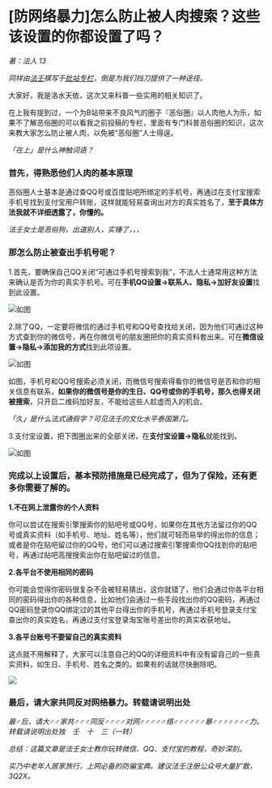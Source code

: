 # [防网络暴力]怎么防止被人肉搜索？这些该设置的你都设置了吗？
_著：法人 13_

_同样由[法壬](https://space.bilibili.com/339041590/#/)撰写于[批站专栏](https://www.bilibili.com/read/cv1393782)，倒是为我们挡刀提供了一种途径。_

大家好，我是洛水天依，这次又来科普一些实用的相关知识了。

在上我有提到过，一个为B站带来不良风气的圈子『恶俗圈』以人肉他人为乐，如果不了解恶俗圈的可以看我之前投稿的专栏，里面有专门科普恶俗圈的知识，这次来教大家怎么防止被人肉，以免被“恶俗圈”人士得逞。

_「在上」是什么神触词语？_

### 首先，得熟悉他们人肉的基本原理
恶俗圈人士基本是通过查QQ号或百度贴吧所绑定的手机号，再通过在支付宝搜索手机号找到支付宝用户转账，这样就能轻易查询出对方的真实姓名了，**至于具体方法我就不详细透露了，你懂的。**

_法壬女士是恶俗狗，出道别人，实锤了，，，_

### 那怎么防止被查出手机号呢？
1.首先，要确保自己QQ关闭“可通过手机号搜索到我”，不法人士通常用这种方法来确认是否为你的真实手机号。可在**手机QQ设置→联系人、隐私→加好友设置**找到此设置。

![如图](https://img.vim-cn.com/fc/819cfca82608bd31ac072aea9c4385832af31f.jpg)

2.除了QQ，一定要将微信的通过手机号和QQ号查找给关闭，因为他们可通过这种方式查到你的微信号，再在你微信号的朋友圈把你的真实资料套出来。可在**微信设置→隐私→添加我的方式**找到此项设置。

![如图](https://img.vim-cn.com/7e/e6a72dccd4cde2304a0cac9b8e1095d975f9c7.jpg)

如图，手机号和QQ号搜索必须关闭，而微信号搜索得看你的微信号是否和你的相关信息有联系，**如果你的微信号是你的生日、QQ号或你的手机号，那久也得关闭被搜索**，只开启二维码加好友，不能给这些人趁虚而入的机会。

_「久」是什么法式通假字？可见法壬的文化水平泰国第几。_

3.支付宝设置，把下图圈出来的全部关闭，在**支付宝设置→隐私**就能找到。

![如图](https://img.vim-cn.com/c8/27b9d20576e02306f03134a186de713e17f3a9.jpg)

### 完成以上设置后，基本预防措施是已经完成了，但为了保险，还有更多你需要了解的。
**1.不在网上泄露你的个人资料**

你可以尝试在搜索引擎搜索你的贴吧号或QQ号，如果你在其他方法留过你的QQ号或真实资料（如手机号、地址、姓名等），他们就可轻而易举的得出你的信息；或者是你在贴吧留过你的QQ号，他们可以通过搜索引擎搜索你QQ找到你的贴吧号，再通过贴吧高搜搜索出你在贴吧留过的信息。

**2.各平台不使用相同的密码**

你可能会觉得你密码很复杂不会被轻易猜出，这你就错了，他们会通过你各平台相同的密码得出你的各种信息，比如他们会通过一些手段找出你的QQ密码，再通过QQ密码登录你QQ绑定过的其他平台得出你的手机号，再通过手机号登录支付宝查出你的真实姓名，再通过支付宝登录淘宝账号差出你的真实收获地址。

**3.各平台账号不要留自己的真实资料**

这点就不用解释了，大家可以注意自己的QQ的详细资料中有没有留自己的一些真实资料，如生日、手机号、姓名之类的。如果有的话就尽快删除吧。

![](https://img.vim-cn.com/2f/9b36deddfd88906f7fbf476d2cc146199dea9e.jpg)

### 最后，请大家共同反对网络暴力。转载请说明出处
_最♂后，请大♂♂家共♂♂♂同反♂♂♂♂对网♂♂♂♂♂络♂♂♂♂♂♂暴♂♂♂♂♂♂♂力。转载请说明出处独　壬　十　三（一转）_

_总结：这篇文章是法壬女士教你玩转微信、QQ、支付宝的教程，奇妙深刻。_

_实乃中老年人居家旅行，上网必备的防骗宝典。建议法壬注册公众号大量扩散，3Q2X。_
